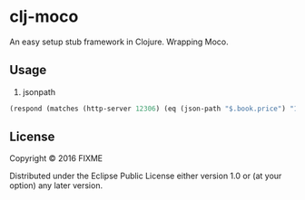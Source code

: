 # clj-moco

An easy setup stub framework in Clojure. Wrapping Moco.

## Usage
1. jsonpath
```clojure
(respond (matches (http-server 12306) (eq (json-path "$.book.price") "1")) "World")
```

## License

Copyright © 2016 FIXME

Distributed under the Eclipse Public License either version 1.0 or (at
your option) any later version.
